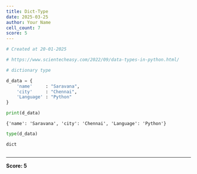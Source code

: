 ```yaml
---
title: Dict-Type
date: 2025-03-25
author: Your Name
cell_count: 7
score: 5
---
```


```python
# Created at 20-01-2025
```


```python
# https://www.scientecheasy.com/2022/09/data-types-in-python.html/
```


```python
# dictionary type
```


```python
d_data = {
    'name'     : "Saravana",
    'city'     : "Chennai",
    'Language' : "Python"
} 
```


```python
print(d_data)
```

    {'name': 'Saravana', 'city': 'Chennai', 'Language': 'Python'}



```python
type(d_data)
```




    dict




```python

```


---
**Score: 5**
